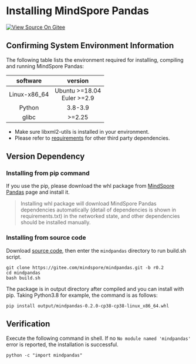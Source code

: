 # Installing MindSpore Pandas

[![View Source On Gitee](https://mindspore-website.obs.cn-north-4.myhuaweicloud.com/website-images/r2.0/resource/_static/logo_source_en.png)](https://gitee.com/mindspore/docs/blob/r2.0/docs/mindpandas/docs/source_en/mindpandas_install.md)

## Confirming System Environment Information

The following table lists the environment required for installing, compiling and running MindSpore Pandas:

| software |             version              |
| :------: |:--------------------------------:|
|  Linux-x86_64 | Ubuntu \>=18.04<br/>Euler \>=2.9 |
|  Python  |             3.8-3.9              |
|  glibc  |             \>=2.25              |

- Make sure libxml2-utils is installed in your environment.
- Please refer to [requirements](https://gitee.com/mindspore/mindpandas/blob/r0.2/requirements.txt) for other third party dependencies.

## Version Dependency

### Installing from pip command

If you use the pip, please download the whl package from [MindSpore Pandas](https://www.mindspore.cn/versions/en) page and install it.

> Installing whl package will download MindSpore Pandas dependencies automatically (detail of dependencies is shown in requirements.txt) in the networked state, and other dependencies should be installed manually.

### Installing from source code

Download [source code](https://gitee.com/mindspore/mindpandas), then enter the `mindpandas` directory to run build.sh script.

```shell
git clone https://gitee.com/mindspore/mindpandas.git -b r0.2
cd mindpandas
bash build.sh
```

The package is in output directory after compiled and you can install with pip. Taking Python3.8 for example, the command is as follows:

```shell
pip install output/mindpandas-0.2.0-cp38-cp38-linux_x86_64.whl
```

## Verification

Execute the following command in shell. If no `No module named 'mindpandas'` error is reported, the installation is successful.

```shell
python -c "import mindpandas"
```

